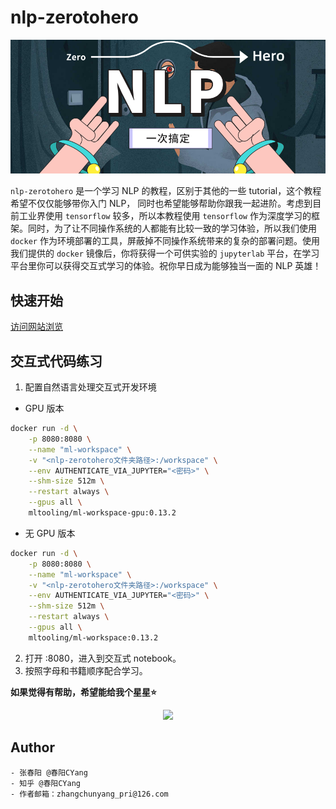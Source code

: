 # nlp-zerotohero

<p align="center"><img src="assets/nlp-zerotohero.png" /></p>

`nlp-zerotohero` 是一个学习 NLP 的教程，区别于其他的一些 tutorial，这个教程希望不仅仅能够带你入门 NLP， 同时也希望能够帮助你跟我一起进阶。考虑到目前工业界使用 `tensorflow` 较多，所以本教程使用 `tensorflow` 作为深度学习的框架。同时，为了让不同操作系统的人都能有比较一致的学习体验，所以我们使用 `docker` 作为环境部署的工具，屏蔽掉不同操作系统带来的复杂的部署问题。使用我们提供的 `docker` 镜像后，你将获得一个可供实验的 `jupyterlab` 平台，在学习平台里你可以获得交互式学习的体验。祝你早日成为能够独当一面的 NLP 英雄！


## 快速开始

[访问网站浏览](http://nlp-zerotohero.bslience.cn/intro.html)

## 交互式代码练习

1. 配置自然语言处理交互式开发环境

-  GPU 版本
```bash
docker run -d \
    -p 8080:8080 \
    --name "ml-workspace" \
    -v "<nlp-zerotohero文件夹路径>:/workspace" \
    --env AUTHENTICATE_VIA_JUPYTER="<密码>" \
    --shm-size 512m \
    --restart always \
    --gpus all \
    mltooling/ml-workspace-gpu:0.13.2
```

-  无 GPU 版本
```bash
docker run -d \
    -p 8080:8080 \
    --name "ml-workspace" \
    -v "<nlp-zerotohero文件夹路径>:/workspace" \
    --env AUTHENTICATE_VIA_JUPYTER="<密码>" \
    --shm-size 512m \
    --restart always \
    --gpus all \
    mltooling/ml-workspace:0.13.2
```

2. 打开 <host>:8080，进入到交互式 notebook。
3. 按照字母和书籍顺序配合学习。


**如果觉得有帮助，希望能给我个星星⭐️**

<p align="center">
    <img src="http://aimaksen.bslience.cn/qrcode_cyang.jpg" />
</p>

## Author

    - 张春阳 @春阳CYang
    - 知乎 @春阳CYang
    - 作者邮箱：zhangchunyang_pri@126.com

